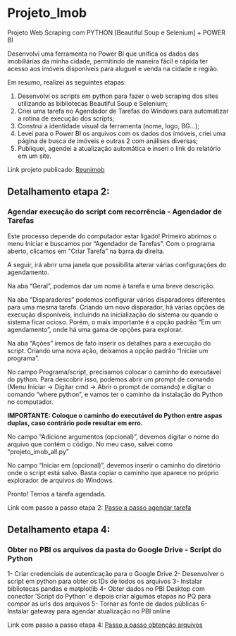 # Projeto_Imob

Projeto Web Scraping com PYTHON [Beautiful Soup e Selenium] + POWER BI

Desenvolvi uma ferramenta no Power BI que unifica os dados das imobiliárias da minha cidade, permitindo de maneira fácil e rápida ter acesso aos imóveis disponíveis para aluguel e venda na cidade e região.

Em resumo, realizei as seguintes etapas:
1. Desenvolvi os scripts em python para fazer o web scraping dos sites utilizando as bibliotecas Beautiful Soup e Selenium;
2. Criei uma tarefa no Agendador de Tarefas do Windows para automatizar a rotina de execução dos scripts;
3. Construí a identidade visual da ferramenta (nome, logo, BG...);
4. Levei para o Power BI os arquivos com os dados dos imóveis, criei uma página de busca de imóveis e outras 2 com análises diversas;
5. Publiquei, agendei a atualização automática e inseri o link do relatório em um site.

Link projeto publicado: [Reunimob](http://reunimob.com.br)

## Detalhamento etapa 2:

### Agendar execução do script com recorrência - Agendador de Tarefas

Este processo depende do computador estar ligado!
Primeiro abrimos o menu Iniciar e buscamos por “Agendador de Tarefas”. Com o programa aberto, clicamos em “Criar Tarefa” na barra da direita.

A seguir, irá abrir uma janela que possibilita alterar várias configurações do agendamento.

Na aba “Geral”, podemos dar um nome à tarefa e uma breve descrição.

Na aba “Disparadores” podemos configurar vários disparadores diferentes para uma mesma tarefa. Criando um novo disparador, há várias opções de execução disponíveis, incluindo na inicialização do sistema ou quando o sistema ficar ocioso. Porém, o mais importante é a opção padrão “Em um agendamento”, onde há uma gama de opções para explorar.

Na aba “Ações” iremos de fato inserir os detalhes para a execução do script. Criando uma nova ação, deixamos a opção padrão “Iniciar um programa”.

No campo Programa/script, precisamos colocar o caminho do executável do python. Para descobrir isso, podemos abrir um prompt de comando (Menu Iniciar -> Digitar cmd -> Abrir o prompt de comando) e digitar o comando “where python”, e vamos ter o caminho da instalação do Python no computador.

**IMPORTANTE: Coloque o caminho do executável do Python entre aspas duplas, caso contrário pode resultar em erro.**

No campo “Adicione argumentos (opcional)”, devemos digitar o nome do arquivo que contém o código. No meu caso, salvei como “projeto_imob_all.py”

No campo “Iniciar em (opcional)”, devemos inserir o caminho do diretório onde o script está salvo. Basta copiar o caminho que aparece no próprio explorador de arquivos do Windows.

Pronto! Temos a tarefa agendada.

Link com passo a passo etapa 2: [Passo a passo agendar tarefa](https://medium.com/sucessoemvendasacademy/como-executar-scripts-de-python-de-forma-autom%C3%A1tica-e-recorrente-windows-867db62523bf)

## Detalhamento etapa 4:

### Obter no PBI os arquivos da pasta do Google Drive - Script do Python

1- Criar credenciais de autenticação para o Google Drive
2- Desenvolver o script em python para obter os IDs de todos os arquivos
3- Instalar bibliotecas pandas e matplotlib
4- Obter dados no PBI Desktop com conector 'Script do Python' e depois criar algumas etapas no PQ para compor as urls dos arquivos
5- Tornar as fonte de dados públicas
6- Instalar gateway para agendar atualização no PBI online

Link com passo a passo etapa 4: [Passo a passo obtenção arquivos](https://www.canva.com/design/DAGFJcQfKNo/32Jbv1DKN0ztbOfFokBy2Q/view?utm_content=DAGFJcQfKNo&utm_campaign=designshare&utm_medium=link&utm_source=editor)
